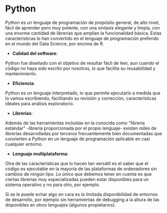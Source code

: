 # Python

Python es un lenguaje de programación de propósito general, de alto nivel, fácil de aprender pero muy potente, con una sintaxis elegante y limpia, con una enorme cantidad de librerías que amplían la funcionalidad básica. Estas características lo han convertido en el lenguaje de programación preferido en el mundo del Data Science, por encima de R.

* **Calidad del software**:

Python fue diseñado con el objetivo de resultar fácil de leer, aun cuando el código no haya sido escrito por nosotros, lo que facilita su reusabilidad y mantenimiento.

* **Eficiencia**:

Python es un lenguaje interpretado, lo que permite ejecutarlo a medida que lo vamos escribiendo, facilitando su revisión y corrección, características ideales para análisis exploratorio.

* **Librerías**:

Además de las herramientas incluidas en la conocida como "librería estándar" -librería proporcionada por el propio lenguaje- existen miles de librerías desarrolladas por terceros frecuentemente bien documentadas que convierten a Python en un lenguaje de programación aplicable en casi cualquier entorno.

* **Lenguaje multiplataforma**:

Otra de las características que lo hacen tan versátil es el saber que el código es ejecutable en la mayoría de las plataformas de ordenadores sin cambios de ningún tipo. Lo único que debemos tener en cuenta es que ciertas librerías muy especializadas pueden estar disponibles para un sistema operativo y no para otro, por ejemplo.

Si se le puede echar algo en cara es la limitada disponibilidad de entornos de desarrollo, por ejemplo sin herramientas de debugging a la altura de las disponibles en otros lenguajes (algunos propietarios).
